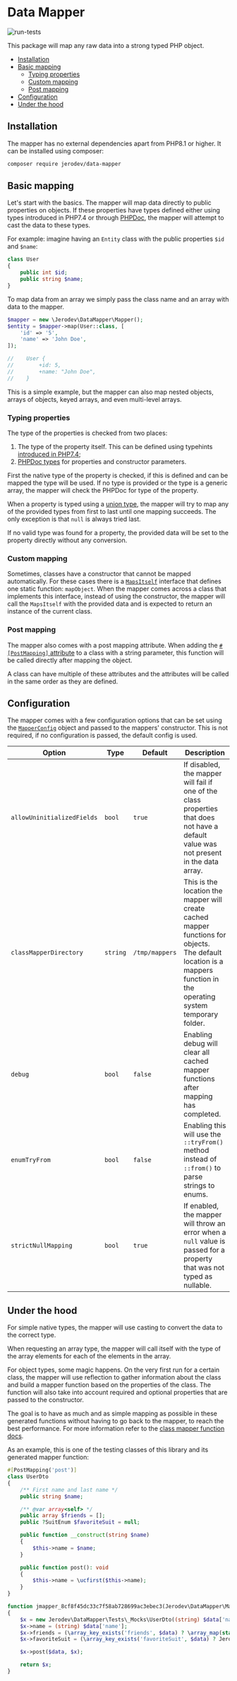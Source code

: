 # Data Mapper
![run-tests](https://github.com/jerodev/data-mapper/workflows/run-tests/badge.svg)

This package will map any raw data into a strong typed PHP object.

- [Installation](#installation)
- [Basic mapping](#basic-mapping)
  - [Typing properties](#typing-properties)
  - [Custom mapping](#custom-mapping)
  - [Post mapping](#post-mapping)
- [Configuration](#configuration)
- [Under the hood](#under-the-hood)

## Installation
The mapper has no external dependencies apart from PHP8.1 or higher. It can be installed using composer:

```bash
composer require jerodev/data-mapper
```

## Basic mapping
Let's start with the basics. The mapper will map data directly to public properties on objects. If these properties have
types defined either using types introduced in PHP7.4 or through [PHPDoc](https://phpstan.org/writing-php-code/phpdoc-types), the mapper will attempt to cast the data to these
types.

For example: imagine having an `Entity` class with the public properties `$id` and `$name`:

```php
class User
{
    public int $id;
    public string $name;
}
```

To map data from an array we simply pass the class name and an array with data to the mapper.

```php
$mapper = new \Jerodev\DataMapper\Mapper();
$entity = $mapper->map(User::class, [
    'id' => '5',
    'name' => 'John Doe',
]);

//    User {
//        +id: 5,
//        +name: "John Doe",
//    }
```

This is a simple example, but the mapper can also map nested objects, arrays of objects, keyed arrays, and even multi-level arrays.

### Typing properties
The type of the properties is checked from two places:
1. The type of the property itself. This can be defined using typehints [introduced in PHP7.4](https://wiki.php.net/rfc/typed_properties_v2);
2. [PHPDoc types](https://phpstan.org/writing-php-code/phpdoc-types) for properties and constructor parameters.

First the native type of the property is checked, if this is defined and can be mapped the type will be used.
If no type is provided or the type is a generic array, the mapper will check the PHPDoc for type of the property.

When a property is typed using a [union type](https://wiki.php.net/rfc/union_types_v2), the mapper will try to map any
of the provided types from first to last until one mapping succeeds. The only exception is that `null` is always tried
last.

If no valid type was found for a property, the provided data will be set to the property directly without any
conversion.

### Custom mapping
Sometimes, classes have a constructor that cannot be mapped automatically. For these cases there is a
[`MapsItself`](https://github.com/jerodev/data-mapper/blob/master/src/MapsItself.php) interface that defines one
static function: `mapObject`.
When the mapper comes across a class that implements this interface, instead of using the constructor, the mapper will
call the `MapsItself` with the provided data and is expected to return an instance of the current class.

### Post mapping
The mapper also comes with a post mapping attribute. When adding the [`#[PostMapping]` attribute](https://github.com/jerodev/data-mapper/blob/master/src/Attributes/PostMapping.php)
to a class with a string parameter, this function will be called directly after mapping the object.

A class can have multiple of these attributes and the attributes will be called in the same order as they are defined.

## Configuration
The mapper comes with a few configuration options that can be set using the [`MapperConfig`](https://github.com/jerodev/data-mapper/blob/master/src/MapperConfig.php)
object and passed to the mappers' constructor. This is not required, if no configuration is passed, the default config
is used.

| Option                     | Type     | Default        | Description                                                                                                                                                                |
|----------------------------|----------|----------------|----------------------------------------------------------------------------------------------------------------------------------------------------------------------------|
| `allowUninitializedFields` | `bool`   | `true`         | If disabled, the mapper will fail if one of the class properties that does not have a default value was not present in the data array.                                     |
| `classMapperDirectory`     | `string` | `/tmp/mappers` | This is the location the mapper will create cached mapper functions for objects.<br />The default location is a mappers function in the operating system temporary folder. |
| `debug`                    | `bool`   | `false`        | Enabling debug will clear all cached mapper functions after mapping has completed.                                                                                         |
| `enumTryFrom`              | `bool`   | `false`        | Enabling this will use the `::tryFrom()` method instead of `::from()` to parse strings to enums.                                                                           |
| `strictNullMapping`        | `bool`   | `true`         | If enabled, the mapper will throw an error when a `null` value is passed for a property that was not typed as nullable.                                                    |

## Under the hood
For simple native types, the mapper will use casting to convert the data to the correct type.

When requesting an array type, the mapper will call itself with the type of the array elements for each of the elements in the
array.

For object types, some magic happens. On the very first run for a certain class, the mapper will use reflection to
gather information about the class and build a mapper function based on the properties of the class.
The function will also take into account required and optional properties that are passed to the constructor.

The goal is to have as much and as simple mapping as possible in these generated functions without having to go back
to the mapper, to reach the best performance. For more information refer to the [class mapper function docs](./doc/class-mapper-function.md).

As an example, this is one of the testing classes of this library and its generated mapper function:

```php
#[PostMapping('post')]
class UserDto
{
    /** First name and last name */
    public string $name;

    /** @var array<self> */
    public array $friends = [];
    public ?SuitEnum $favoriteSuit = null;

    public function __construct(string $name)
    {
        $this->name = $name;
    }

    public function post(): void
    {
        $this->name = \ucfirst($this->name);
    }
}
```

```php
function jmapper_8cf8f45dc33c7f58ab728699ac3ebec3(Jerodev\DataMapper\Mapper $mapper, array $data)
{
    $x = new Jerodev\DataMapper\Tests\_Mocks\UserDto((string) $data['name']);
    $x->name = (string) $data['name'];
    $x->friends = (\array_key_exists('friends', $data) ? \array_map(static fn ($x6462755ab00b1) => $mapper->map('Jerodev\DataMapper\Tests\_Mocks\UserDto', $x6462755ab00b1), $data['friends']) : []);
    $x->favoriteSuit = (\array_key_exists('favoriteSuit', $data) ? Jerodev\DataMapper\Tests\_Mocks\SuitEnum::from($data['favoriteSuit']) : NULL);

    $x->post($data, $x);

    return $x;
}
```
